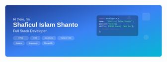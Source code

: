 <svg width="1200" height="400" viewBox="0 0 1200 400" xmlns="http://www.w3.org/2000/svg">
  <defs>
    <!-- Main gradient background -->
    <linearGradient id="mainGradient" x1="0%" y1="0%" x2="100%" y2="100%">
      <stop offset="0%" style="stop-color:#1e3a8a"/>
      <stop offset="50%" style="stop-color:#3b82f6"/>
      <stop offset="100%" style="stop-color:#06b6d4"/>
    </linearGradient>
<!-- Grid pattern -->
<pattern id="grid" width="20" height="20" patternUnits="userSpaceOnUse">
  <path d="M 20 0 L 0 0 0 20" fill="none" stroke="rgba(255,255,255,0.1)" stroke-width="0.5"/>
</pattern>

<!-- Glassmorphism filter -->
<filter id="blur">
  <feGaussianBlur stdDeviation="3"/>
</filter>
  </defs>
  <!-- Background -->
  <rect width="1200" height="400" rx="16" fill="url(#mainGradient)"/>
  <!-- Grid overlay -->
  <rect width="1200" height="400" rx="16" fill="url(#grid)" opacity="0.3"/>
  <!-- Floating shapes -->
  <rect x="1050" y="60" width="60" height="60" rx="12" fill="rgba(255,255,255,0.1)">
    <animateTransform attributeName="transform" type="translate" values="0,0; 0,-20; 0,0" dur="6s" repeatCount="indefinite"/>
  </rect>
  <circle cx="1080" cy="250" r="20" fill="rgba(255,255,255,0.1)">
    <animateTransform attributeName="transform" type="translate" values="0,0; 0,-15; 0,0" dur="8s" repeatCount="indefinite"/>
  </circle>
  <polygon points="950,80 970,110 930,110" fill="rgba(255,255,255,0.1)">
    <animateTransform attributeName="transform" type="translate" values="0,0; 0,-25; 0,0" dur="7s" repeatCount="indefinite"/>
  </polygon>
  <!-- Main content -->
  <!-- Greeting text -->
<text x="60" y="120" font-family="Arial, sans-serif" font-size="24" font-weight="300" fill="rgba(255,255,255,0.9)">Hi there, I'm</text>
  <!-- Name -->
<text x="60" y="170" font-family="Arial, sans-serif" font-size="48" font-weight="700" fill="white">Shaficul Islam Shanto</text>
  <!-- Title -->
<text x="60" y="210" font-family="Arial, sans-serif" font-size="28" font-weight="400" fill="rgba(255,255,255,0.95)">Full Stack Developer</text>
  <!-- Skill tags background -->
  <rect x="60" y="240" width="120" height="32" rx="16" fill="rgba(255,255,255,0.15)" stroke="rgba(255,255,255,0.2)"/>
  <rect x="190" y="240" width="80" height="32" rx="16" fill="rgba(255,255,255,0.15)" stroke="rgba(255,255,255,0.2)"/>
  <rect x="280" y="240" width="110" height="32" rx="16" fill="rgba(255,255,255,0.15)" stroke="rgba(255,255,255,0.2)"/>
  <rect x="400" y="240" width="130" height="32" rx="16" fill="rgba(255,255,255,0.15)" stroke="rgba(255,255,255,0.2)"/>
  <rect x="60" y="280" width="90" height="32" rx="16" fill="rgba(255,255,255,0.15)" stroke="rgba(255,255,255,0.2)"/>
  <rect x="160" y="280" width="110" height="32" rx="16" fill="rgba(255,255,255,0.15)" stroke="rgba(255,255,255,0.2)"/>
  <rect x="280" y="280" width="100" height="32" rx="16" fill="rgba(255,255,255,0.15)" stroke="rgba(255,255,255,0.2)"/>
  <!-- Skill tags text -->
<text x="120" y="260" font-family="Arial, sans-serif" font-size="14" font-weight="500" fill="white" text-anchor="middle">HTML</text>
<text x="230" y="260" font-family="Arial, sans-serif" font-size="14" font-weight="500" fill="white" text-anchor="middle">CSS</text>
<text x="335" y="260" font-family="Arial, sans-serif" font-size="14" font-weight="500" fill="white" text-anchor="middle">JavaScript</text>
<text x="465" y="260" font-family="Arial, sans-serif" font-size="14" font-weight="500" fill="white" text-anchor="middle">Tailwind CSS</text>
<text x="105" y="300" font-family="Arial, sans-serif" font-size="14" font-weight="500" fill="white" text-anchor="middle">Node.js</text>
<text x="215" y="300" font-family="Arial, sans-serif" font-size="14" font-weight="500" fill="white" text-anchor="middle">Express.js</text>
<text x="330" y="300" font-family="Arial, sans-serif" font-size="14" font-weight="500" fill="white" text-anchor="middle">MongoDB</text>
  <!-- Code box background -->
  <rect x="700" y="80" width="320" height="160" rx="12" fill="rgba(0,0,0,0.3)" stroke="rgba(255,255,255,0.1)"/>
  <!-- Code text -->
<text x="720" y="110" font-family="Monaco, monospace" font-size="14" fill="#ff79c6">const</text>
<text x="770" y="110" font-family="Monaco, monospace" font-size="14" fill="#8be9fd">developer</text>
<text x="850" y="110" font-family="Monaco, monospace" font-size="14" fill="white">= {</text>
<text x="720" y="130" font-family="Monaco, monospace" font-size="14" fill="white">  name:</text>
<text x="780" y="130" font-family="Monaco, monospace" font-size="14" fill="#50fa7b">"Shaficul Islam Shanto"</text>
<text x="980" y="130" font-family="Monaco, monospace" font-size="14" fill="white">,</text>
<text x="720" y="150" font-family="Monaco, monospace" font-size="14" fill="white">  passion:</text>
<text x="790" y="150" font-family="Monaco, monospace" font-size="14" fill="#50fa7b">"Coding"</text>
<text x="850" y="150" font-family="Monaco, monospace" font-size="14" fill="white">,</text>
<text x="720" y="170" font-family="Monaco, monospace" font-size="14" fill="white">  skills: [</text>
<text x="790" y="170" font-family="Monaco, monospace" font-size="14" fill="#50fa7b">"MERN Stack"</text>
<text x="880" y="170" font-family="Monaco, monospace" font-size="14" fill="white">,</text>
<text x="900" y="170" font-family="Monaco, monospace" font-size="14" fill="#50fa7b">"Web Dev"</text>
<text x="970" y="170" font-family="Monaco, monospace" font-size="14" fill="white">],</text>
<text x="720" y="190" font-family="Monaco, monospace" font-size="14" fill="#6272a4">  // Always learning...</text>
<text x="720" y="210" font-family="Monaco, monospace" font-size="14" fill="white">};</text>
</svg>
